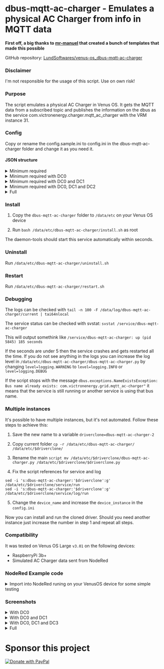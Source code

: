 # dbus-mqtt-ac-charger - Emulates a physical AC Charger from info in MQTT data

**First off, a big thanks to [mr-manuel](https://github.com/mr-manuel) that created a bunch of templates that made this possible**

GitHub repository: [LundSoftwares/venus-os_dbus-mqtt-ac-charger](https://github.com/LundSoftwares/venus-os_dbus-mqtt-ac-charger)

### Disclaimer
I'm not responsible for the usage of this script. Use on own risk! 


### Purpose
The script emulates a physical AC Charger in Venus OS. It gets the MQTT data from a subscribed topic and publishes the information on the dbus as the service com.victronenergy.charger.mqtt_ac_charger with the VRM instance 31.


### Config
Copy or rename the config.sample.ini to config.ini in the dbus-mqtt-ac-charger folder and change it as you need it.


#### JSON structure
<details>
<summary>Minimum required</summary> 
  
```ruby
{
"ac_charger": {
    "ac_current":0,
        "DC0":{
            "current":0
        }
    }
}
```
</details>

<details>
<summary>Minimum required with DC0</summary> 
  
```ruby
{
"ac_charger": {
    "ac_current":0,
        "DC0":{
            "current":0,
            "voltage":0,
            "temperature":0
        }
    }
}
```
</details>

<details>
<summary>Minimum required with DC0 and DC1</summary> 
  
```ruby
{
"ac_charger": {
    "ac_current":0,
        "DC0":{
            "current":0,
            "voltage":0,
            "temperature":0
        },
        "DC1": {
            "current": 0,
            "voltage": 0,
            "temperature": 0
        }
    }
}
```
</details>

<details>
<summary>Minimum required with DC0, DC1 and DC2</summary> 
  
```ruby
{
"ac_charger": {
    "ac_current":0,
        "DC0":{
            "current":0,
            "voltage":0,
            "temperature":0
        },
        "DC1": {
            "current": 0,
            "voltage": 0,
            "temperature": 0
        },
        "DC2": {
            "current": 0,
            "voltage": 0,
            "temperature": 0
        }
    }
}
```
</details>

<details>
<summary>Full</summary> 
  
```ruby
{
"ac_charger": {
    "ac_current":0,
    "ac_power":0,
    "ac_currentlimit":0,
    "state":0,
    "mode":0,
    "errorcode":0,
    "relaystate":0,
    "lowvoltagealarm":0,
    "highvoltagealarm":0,
        "DC0":{
            "current":0,
            "voltage":0,
            "temperature":0
        },
        "DC1": {
            "current": 0,
            "voltage": 0,
            "temperature": 0
        },
        "DC2": {
            "current": 0,
            "voltage": 0,
            "temperature": 0
        }
    }
}
```
</details>


### Install
1. Copy the ```dbus-mqtt-ac-charger``` folder to ```/data/etc``` on your Venus OS device

2. Run ```bash /data/etc/dbus-mqtt-ac-charger/install.sh``` as root

The daemon-tools should start this service automatically within seconds.

### Uninstall
Run ```/data/etc/dbus-mqtt-ac-charger/uninstall.sh```

### Restart
Run ```/data/etc/dbus-mqtt-ac-charger/restart.sh```

### Debugging
The logs can be checked with ```tail -n 100 -F /data/log/dbus-mqtt-ac-charger/current | tai64nlocal```

The service status can be checked with svstat: ```svstat /service/dbus-mqtt-ac-charger```

This will output somethink like ```/service/dbus-mqtt-ac-charger: up (pid 5845) 185 seconds```

If the seconds are under 5 then the service crashes and gets restarted all the time. If you do not see anything in the logs you can increase the log level in ```/data/etc/dbus-mqtt-ac-charger/dbus-mqtt-ac-charger.py``` by changing ```level=logging.WARNING``` to ```level=logging.INFO``` or ```level=logging.DEBUG```

If the script stops with the message ```dbus.exceptions.NameExistsException: Bus name already exists: com.victronenergy.grid.mqtt_ac-charger"``` it means that the service is still running or another service is using that bus name.

### Multiple instances
It's possible to have multiple instances, but it's not automated. Follow these steps to achieve this:

1. Save the new name to a variable ```driverclone=dbus-mqtt-ac-charger-2```

2. Copy current folder ```cp -r /data/etc/dbus-mqtt-ac-charger/ /data/etc/$driverclone/```

3. Rename the main ```script mv /data/etc/$driverclone/dbus-mqtt-ac-charger.py /data/etc/$driverclone/$driverclone.py```

4. Fix the script references for service and log
```
sed -i 's:dbus-mqtt-ac-charger:'$driverclone':g' /data/etc/$driverclone/service/run
sed -i 's:dbus-mqtt-ac-charger:'$driverclone':g' /data/etc/$driverclone/service/log/run
```
5. Change the ```device_name``` and increase the ```device_instance``` in the ```config.ini```

Now you can install and run the cloned driver. Should you need another instance just increase the number in step 1 and repeat all steps.

### Compatibility
It was tested on Venus OS Large ```v3.01``` on the following devices:

- RaspberryPi 3b+
- Simulated AC Charger data sent from NodeRed

### NodeRed Example code

<details>
<summary>Import into NodeRed runing on your VenusOS device for some simple testing</summary> 
  
```ruby
[{"id":"36b8e7c267cde307","type":"tab","label":"Flow 1","disabled":false,"info":"","env":[]},{"id":"fee581eac3fab0c3","type":"mqtt out","z":"36b8e7c267cde307","name":"","topic":"chargers/ac","qos":"","retain":"","respTopic":"","contentType":"","userProps":"","correl":"","expiry":"","broker":"3cc159c0642d9663","x":730,"y":200,"wires":[]},{"id":"6e400e6ad609538c","type":"function","z":"36b8e7c267cde307","name":"function 1","func":"msg.payload=\n{\n    \"ac_charger\": {\n        \"ac_current\": 5,\n        \"ac_power\": 0,\n        \"ac_currentlimit\": 0,\n        \"state\": 4,\n        \"mode\": 1,\n        \"errorcode\": 0,\n        \"relaystate\": 0,\n        \"lowvoltagealarm\": 0,\n        \"highvoltagealarm\": 0,\n        \"DC0\": {\n            \"current\": 8,\n            \"voltage\": 12.5,\n            \"temperature\": 23\n        },\n        \"DC1\": {\n            \"current\": 10,\n            \"voltage\": 12.8,\n            \"temperature\": 12\n        },\n        \"DC2\": {\n            \"current\": 3,\n            \"voltage\": 12.85,\n            \"temperature\": 23\n        }\n    }\n}\nreturn msg;","outputs":1,"noerr":0,"initialize":"","finalize":"","libs":[],"x":520,"y":200,"wires":[["fee581eac3fab0c3"]]},{"id":"e64506d8e5edefe0","type":"inject","z":"36b8e7c267cde307","name":"","props":[{"p":"payload"},{"p":"topic","vt":"str"}],"repeat":"30","crontab":"","once":true,"onceDelay":"1","topic":"","payload":"","payloadType":"date","x":350,"y":200,"wires":[["6e400e6ad609538c"]]},{"id":"3cc159c0642d9663","type":"mqtt-broker","name":"","broker":"localhost","port":"1883","clientid":"","autoConnect":true,"usetls":false,"protocolVersion":"4","keepalive":"60","cleansession":true,"birthTopic":"","birthQos":"0","birthPayload":"","birthMsg":{},"closeTopic":"","closeQos":"0","closePayload":"","closeMsg":{},"willTopic":"","willQos":"0","willPayload":"","willMsg":{},"userProps":"","sessionExpiry":""}]
```
</details>






### Screenshots

<details>
<summary>With DC0</summary> 
  
![Skärmbild 2023-08-19 101420](https://github.com/LundSoftwares/venus-os_dbus-mqtt-ac_charger/assets/23386303/b75ccca2-c317-4f9f-b16a-1006872f8e03)

</details>

<details>
<summary>With DC0 and DC1</summary> 
  
![Skärmbild 2023-08-19 101638](https://github.com/LundSoftwares/venus-os_dbus-mqtt-ac_charger/assets/23386303/2043bdfe-2cb7-4403-92b1-1c92294a4394)

</details>

<details>
<summary>With DC0, DC1 and DC3</summary> 
  
![Skärmbild 2023-08-19 101735](https://github.com/LundSoftwares/venus-os_dbus-mqtt-ac_charger/assets/23386303/096c135c-8ea8-45e9-83f9-0b517209e8fa)

</details>

<details>
<summary>Full</summary> 
  
![Skärmbild 2023-08-19 101950](https://github.com/LundSoftwares/venus-os_dbus-mqtt-ac_charger/assets/23386303/3c6474e8-d473-4f8b-9769-5a1d6886e812)
![Skärmbild 2023-08-19 103433](https://github.com/LundSoftwares/venus-os_dbus-mqtt-ac_charger/assets/23386303/a770d74f-c88c-4f73-9b89-eb0f7fdb6e46)


</details>


# Sponsor this project

<a href="https://www.paypal.com/donate/?business=MTXQ49TG6YH36&no_recurring=0&item_name=Like+my+work?+%0APlease+buy+me+a+coffee...&currency_code=SEK">
  <img src="https://pics.paypal.com/00/s/MjMyYjAwMjktM2NhMy00NjViLTg3N2ItMDliNjY3MjhiOTJk/file.PNG" alt="Donate with PayPal" />
</a>
